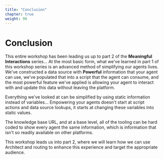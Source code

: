 ```yaml
---
title: "Conclusion"
chapter: true
weight: 90
---
```


# Conclusion

This entire workshop has been leading us up to part 2 of the **Meaningful Interactions** series... At the most basic form, what we've learned in part 1 of this workshop series is an advanced method of simplifying our agents lives. We've constructed a data source with **Powerful** information that your agent can use, we've populated that into a script that the agent can consume, and the most powerful feature we've applied is allowing your agent to interact with and update this data without leaving the platform.

 Everything we've looked at can be simplified by using static information instead of variables... Empowering your agents doesn't start at script actions and data source lookups, it starts at changing these variables into static values.
 
 The knowledge base URL, and at a base level, all of the tooling can be hard coded to show every agent the same information, which is information that isn't so readily available on other platforms.

 This workshop leads us into part 2, where we will learn how we can use Architect and routing to enhance this experience and target the appropriate audience. 

